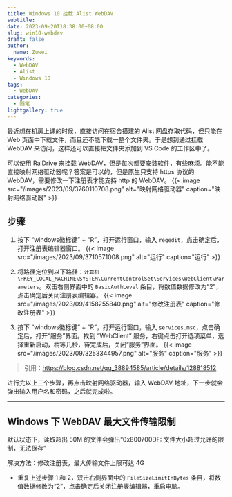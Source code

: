 ```yaml
---
title: Windows 10 挂载 Alist WebDAV
subtitle:
date: 2023-09-20T18:38:00+08:00
slug: win10-webdav
draft: false
author:
  name: Zuwei
keywords:
  - WebDAV
  - Alist
  - Windows 10
tags:
  - WebDAV
categories:
  - 随笔
lightgallery: true
---
```


最近想在机房上课的时候，直接访问在宿舍搭建的 Alist 网盘存取代码，但只能在 Web 页面中下载文件，而且还不能下载一整个文件夹。于是想到通过挂载 WebDAV 来访问，这样还可以直接把文件夹添加到 VS Code 的工作区中了。

可以使用 RaiDrive 来挂载 WebDAV，但是每次都要安装软件，有些麻烦。能不能直接映射网络驱动器呢？答案是可以的，但是原生只支持 https 协议的 WebDAV，需要修改一下注册表才能支持 http 的 WebDAV。
{{< image src="/images/2023/09/3760110708.png" alt="映射网络驱动器" caption="映射网络驱动器" >}}

## 步骤
1. 按下 “windows徽标键” + “R”，打开运行窗口，输入 `regedit`，点击确定后，打开注册表编辑器窗口。
{{< image src="/images/2023/09/3710571008.png" alt="运行" caption="运行" >}}

2. 将路径定位到以下路径：`计算机\HKEY_LOCAL_MACHINE\SYSTEM\CurrentControlSet\Services\WebClient\Parameters`。双击右侧界面中的 `BasicAuthLevel` 条目，将数值数据修改为“2”，点击确定后关闭注册表编辑器。
{{< image src="/images/2023/09/4158255840.png" alt="修改注册表" caption="修改注册表" >}}

3. 按下 “windows徽标键” + “R”，打开运行窗口，输入 `services.msc`，点击确定后，打开“服务”界面。找到 “WebClient”
服务，右键点击打开选项菜单，选择重新启动，稍等几秒，待完成后，关闭“服务”界面。
{{< image src="/images/2023/09/3253344957.png" alt="服务" caption="服务" >}}

> 引用：<https://blog.csdn.net/qq_38894585/article/details/128818512>

进行完以上三个步骤，再点击映射网络驱动器，输入 WebDAV 地址，下一步就会弹出输入用户名和密码，之后就完成啦。

---

## Windows 下 WebDAV 最大文件传输限制

默认状态下，读取超出 50M 的文件会弹出“0x800700DF: 文件大小超过允许的限制，无法保存”

解决方法：修改注册表，最大传输文件上限可达 4G
- 重复上述步骤 1 和 2，双击右侧界面中的 `FileSizeLimitInBytes` 条目，将数值数据修改为“2”，点击确定后关闭注册表编辑器，重启电脑。
